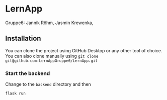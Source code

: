 # LernApp

Gruppe6: Jannik Röhm, Jasmin Krewenka,

## Installation

You can clone the project using GitHub Desktop or any other tool of choice.
You can also clone manually using `git clone git@github.com:LernAppGruppe6/LernApp.git`

### Start the backend

Change to the `backend` directory and then

```
flask run
```